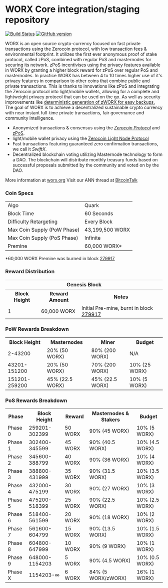 WORX Core integration/staging repository
=====================================

[![Build Status](https://travis-ci.org/WORX-Project/WORX.svg?branch=master)](https://travis-ci.org/WORX-Project/WORX) [![GitHub version](https://badge.fury.io/gh/WORX-Project%2FWORX.svg)](https://badge.fury.io/gh/WORX-Project%2FWORX)

WORX is an open source crypto-currency focused on fast private transactions using the Zerocoin protocol, with low transaction fees & environmental footprint.  It utilizes the first ever anonymous proof of stake protocol, called zPoS, combined with regular PoS and masternodes for securing its network. zPoS incentivises using the privacy features available in WORX by granting a higher block reward for zPoS over regular PoS and masternodes. In practice WORX has between 4 to 10 times higher use of it's privacy features in comparison to other coins that combine public and private transactions. This is thanks to innovations like zPoS and integrating the Zerocoin protocol into light/mobile wallets, allowing for a complete and lightweight privacy protocol that can be used on the go. As well as security improvements like [deterministic generation of zWORX for easy backups.](https://www.reddit.com/r/worx/comments/8gbjf7/how_to_use_deterministic_zerocoin_generation/)
The goal of WORX is to achieve a decentralized sustainable crypto currency with near instant full-time private transactions, fair governance and community intelligence.
- Anonymized transactions & consensus using the [_Zerocoin Protocol_](http://www.worx.org/zworx) and [zPoS](https://worx.org/zpos/).
- light/mobile wallet privacy using the [Zerocoin Light Node Protocol](https://worx.org/wp-content/uploads/2018/11/Zerocoin_Light_Node_Protocol.pdf)
- Fast transactions featuring guaranteed zero confirmation transactions, we call it _SwiftX_.
- Decentralized blockchain voting utilizing Masternode technology to form a DAO. The blockchain will distribute monthly treasury funds based on successful proposals submitted by the community and voted on by the DAO.

More information at [worx.org](http://www.worx.org) Visit our ANN thread at [BitcoinTalk](http://www.bitcointalk.org/index.php?topic=1262920)

### Coin Specs
<table>
<tr><td>Algo</td><td>Quark</td></tr>
<tr><td>Block Time</td><td>60 Seconds</td></tr>
<tr><td>Difficulty Retargeting</td><td>Every Block</td></tr>
<tr><td>Max Coin Supply (PoW Phase)</td><td>43,199,500 WORX</td></tr>
<tr><td>Max Coin Supply (PoS Phase)</td><td>Infinite</td></tr>
<tr><td>Premine</td><td>60,000 WORX*</td></tr>
</table>

*60,000 WORX Premine was burned in block [279917](http://www.presstab.pw/phpexplorer/WORX/block.php?blockhash=206d9cfe859798a0b0898ab00d7300be94de0f5469bb446cecb41c3e173a57e0)

### Reward Distribution

<table>
<th colspan=4>Genesis Block</th>
<tr><th>Block Height</th><th>Reward Amount</th><th>Notes</th></tr>
<tr><td>1</td><td>60,000 WORX</td><td>Initial Pre-mine, burnt in block <a href="http://www.presstab.pw/phpexplorer/WORX/block.php?blockhash=206d9cfe859798a0b0898ab00d7300be94de0f5469bb446cecb41c3e173a57e0">279917</a></td></tr>
</table>

### PoW Rewards Breakdown

<table>
<th>Block Height</th><th>Masternodes</th><th>Miner</th><th>Budget</th>
<tr><td>2-43200</td><td>20% (50 WORX)</td><td>80% (200 WORX)</td><td>N/A</td></tr>
<tr><td>43201-151200</td><td>20% (50 WORX)</td><td>70% (200 WORX)</td><td>10% (25 WORX)</td></tr>
<tr><td>151201-259200</td><td>45% (22.5 WORX)</td><td>45% (22.5 WORX)</td><td>10% (5 WORX)</td></tr>
</table>

### PoS Rewards Breakdown

<table>
<th>Phase</th><th>Block Height</th><th>Reward</th><th>Masternodes & Stakers</th><th>Budget</th>
<tr><td>Phase 0</td><td>259201-302399</td><td>50 WORX</td><td>90% (45 WORX)</td><td>10% (5 WORX)</td></tr>
<tr><td>Phase 1</td><td>302400-345599</td><td>45 WORX</td><td>90% (40.5 WORX)</td><td>10% (4.5 WORX)</td></tr>
<tr><td>Phase 2</td><td>345600-388799</td><td>40 WORX</td><td>90% (36 WORX)</td><td>10% (4 WORX)</td></tr>
<tr><td>Phase 3</td><td>388800-431999</td><td>35 WORX</td><td>90% (31.5 WORX)</td><td>10% (3.5 WORX)</td></tr>
<tr><td>Phase 4</td><td>432000-475199</td><td>30 WORX</td><td>90% (27 WORX)</td><td>10% (3 WORX)</td></tr>
<tr><td>Phase 5</td><td>475200-518399</td><td>25 WORX</td><td>90% (22.5 WORX)</td><td>10% (2.5 WORX)</td></tr>
<tr><td>Phase 6</td><td>518400-561599</td><td>20 WORX</td><td>90% (18 WORX)</td><td>10% (2 WORX)</td></tr>
<tr><td>Phase 7</td><td>561600-604799</td><td>15 WORX</td><td>90% (13.5 WORX)</td><td>10% (1.5 WORX)</td></tr>
<tr><td>Phase 8</td><td>604800-647999</td><td>10 WORX</td><td>90% (9 WORX)</td><td>10% (1 WORX)</td></tr>
<tr><td>Phase 9</td><td>648000-1154203</td><td>5 WORX</td><td>90% (4.5 WORX)</td><td>10% (0.5 WORX)</td></tr>
<tr><td>Phase X</td><td>1154203-∞</td><td>6 WORX</td><td>84% (5 WORX/zWORX)</td><td>16% (1 WORX)</td></tr>
</table>
